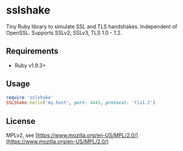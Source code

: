 # sslshake

Tiny Ruby library to simulate SSL and TLS handshakes. Independent of OpenSSL. Supports SSLv2, SSLv3, TLS 1.0 - 1.2.

## Requirements

* Ruby v1.9.3+

## Usage

```ruby
require 'sslshake'
SSLShake.hello('my.host', port: 4443, protocol: 'tls1.2')
```

## License

MPLv2, see [https://www.mozilla.org/en-US/MPL/2.0/](https://www.mozilla.org/en-US/MPL/2.0/)
